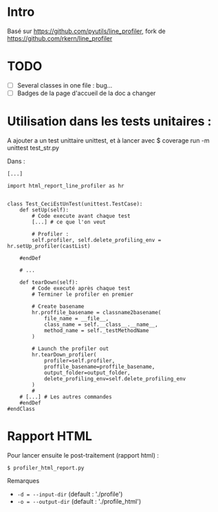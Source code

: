 # Intro

Basé sur https://github.com/pyutils/line_profiler, fork de https://github.com/rkern/line_profiler


# TODO
- [ ] Several classes in one file : bug...
- [ ] Badges de la page d'accueil de la doc a changer

# Utilisation dans les tests unitaires :

A ajouter a un test unittaire unittest, et à lancer avec $ coverage run -m unittest test_str.py 

Dans :
```
[...]

import html_report_line_profiler as hr


class Test_CeciEstUnTest(unittest.TestCase):
    def setUp(self):
        # Code execute avant chaque test
        [...] # ce que l'on veut

        # Profiler :
        self.profiler, self.delete_profiling_env = hr.setUp_profiler(castList)

    #endDef

    # ...

    def tearDown(self):
        # Code executé après chaque test
        # Terminer le profiler en premier

        # Create basename
        hr.proffile_basename = classname2basename(
            file_name = __file__,
            class_name = self.__class__.__name__,
            method_name = self._testMethodName
        )

        # Launch the profiler out
        hr.tearDown_profiler(
            profiler=self.profiler,
            proffile_basename=proffile_basename,
            output_folder=output_folder,
            delete_profiling_env=self.delete_profiling_env
        )
        #
	# [...] # Les autres commandes
    #endDef
#endClass
```


# Rapport HTML
Pour lancer ensuite le post-traitement (rapport html) :
```
$ profiler_html_report.py
```

Remarques

* `-d = --input-dir` (default : './profile')
* `-o = --output-dir` (default : './profile_html')